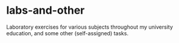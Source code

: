 # labs-and-other
Laboratory exercises for various subjects throughout my university education, and some other (self-assigned) tasks.
